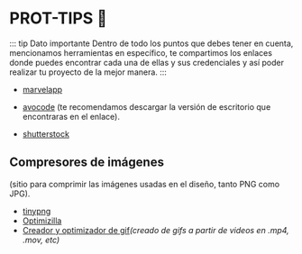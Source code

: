 # PROT-TIPS 🥠 
::: tip Dato importante
Dentro de todo los puntos que debes tener en cuenta, mencionamos herramientas en específico, te compartimos los enlaces donde puedes encontrar cada una de ellas y sus credenciales y así poder realizar tu proyecto de la mejor manera.
:::

- [marvelapp](http://marvelapp.com)
 
- [avocode](https://avocode.com/download) <span class='text-grey italic'>(te recomendamos descargar la  versión de escritorio que encontraras en el enlace).</span>
  
- [shutterstock](http://shutterstock.com)
  
<h2 class=border-none>Compresores de imágenes</h2> (sitio para comprimir las imágenes usadas en el diseño, tanto PNG como JPG).

  - [tinypng](http://tinypng.com) 
  - [Optimizilla](https://imagecompressor.com/es/)
- [Creador y optimizador de gif](http://ezgif.com)*(creado de gifs a partir de videos en .mp4, .mov, etc)*

